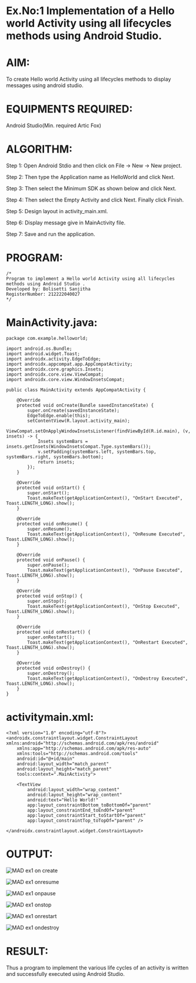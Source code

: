 # Ex.No:1 Implementation of a Hello world Activity using all lifecycles methods using Android Studio.

# AIM:
To create Hello world Activity using all lifecycles methods to display messages using android studio.


# EQUIPMENTS REQUIRED:
Android Studio(Min. required Artic Fox)


# ALGORITHM:
Step 1: Open Android Stdio and then click on File -> New -> New project.

Step 2: Then type the Application name as HelloWorld and click Next.

Step 3: Then select the Minimum SDK as shown below and click Next.

Step 4: Then select the Empty Activity and click Next. Finally click Finish.

Step 5: Design layout in activity_main.xml.

Step 6: Display message give in MainActivity file.

Step 7: Save and run the application.


# PROGRAM:
```
/*
Program to implement a Hello world Activity using all lifecycles methods using Android Studio .
Developed by: Bolisetti Sanjitha
RegisterNumber: 212222040027
*/
```

# MainActivity.java:
```
package com.example.helloworld;

import android.os.Bundle;
import android.widget.Toast;
import androidx.activity.EdgeToEdge;
import androidx.appcompat.app.AppCompatActivity;
import androidx.core.graphics.Insets;
import androidx.core.view.ViewCompat;
import androidx.core.view.WindowInsetsCompat;

public class MainActivity extends AppCompatActivity {

    @Override
    protected void onCreate(Bundle savedInstanceState) {
        super.onCreate(savedInstanceState);
        EdgeToEdge.enable(this);
        setContentView(R.layout.activity_main);
        ViewCompat.setOnApplyWindowInsetsListener(findViewById(R.id.main), (v, insets) -> {
            Insets systemBars = insets.getInsets(WindowInsetsCompat.Type.systemBars());
            v.setPadding(systemBars.left, systemBars.top, systemBars.right, systemBars.bottom);
            return insets;
        });
    }

    @Override
    protected void onStart() {
        super.onStart();
        Toast.makeText(getApplicationContext(), "OnStart Executed", Toast.LENGTH_LONG).show();
    }

    @Override
    protected void onResume() {
        super.onResume();
        Toast.makeText(getApplicationContext(), "OnResume Executed", Toast.LENGTH_LONG).show();
    }

    @Override
    protected void onPause() {
        super.onPause();
        Toast.makeText(getApplicationContext(), "OnPause Executed", Toast.LENGTH_LONG).show();
    }

    @Override
    protected void onStop() {
        super.onStop();
        Toast.makeText(getApplicationContext(), "OnStop Executed", Toast.LENGTH_LONG).show();
    }

    @Override
    protected void onRestart() {
        super.onRestart();
        Toast.makeText(getApplicationContext(), "OnRestart Executed", Toast.LENGTH_LONG).show();
    }

    @Override
    protected void onDestroy() {
        super.onDestroy();
        Toast.makeText(getApplicationContext(), "OnDestroy Executed", Toast.LENGTH_LONG).show();
    }
}
```

# activitymain.xml:
```
<?xml version="1.0" encoding="utf-8"?>
<androidx.constraintlayout.widget.ConstraintLayout xmlns:android="http://schemas.android.com/apk/res/android"
    xmlns:app="http://schemas.android.com/apk/res-auto"
    xmlns:tools="http://schemas.android.com/tools"
    android:id="@+id/main"
    android:layout_width="match_parent"
    android:layout_height="match_parent"
    tools:context=".MainActivity">

    <TextView
        android:layout_width="wrap_content"
        android:layout_height="wrap_content"
        android:text="Hello World!"
        app:layout_constraintBottom_toBottomOf="parent"
        app:layout_constraintEnd_toEndOf="parent"
        app:layout_constraintStart_toStartOf="parent"
        app:layout_constraintTop_toTopOf="parent" />

</androidx.constraintlayout.widget.ConstraintLayout>
```


# OUTPUT:
![MAD ex1 on create](https://github.com/user-attachments/assets/a792356a-08e6-4dfc-950a-21b9147c7922)

![MAD ex1 onresume](https://github.com/user-attachments/assets/9950437d-8dbc-49df-a569-cbc159a9f22c)

![MAD ex1 onpause](https://github.com/user-attachments/assets/c8c67c6c-70cb-4b4a-bdf2-ef347f07e8e8)

![MAD ex1 onstop](https://github.com/user-attachments/assets/6988128a-4838-47d2-8e12-24a74857bc55)

![MAD ex1 onrestart](https://github.com/user-attachments/assets/8001b3f7-21ac-4af4-90bc-a4ae84cf4df9)

![MAD ex1 ondestroy](https://github.com/user-attachments/assets/b8b79617-3790-475b-840a-47826c1e9f09)


# RESULT:
Thus a program to implement the various life cycles of an activity is written and successfully executed using Android Studio.


